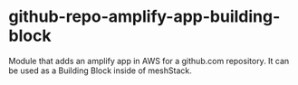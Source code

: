 # github-repo-amplify-app-building-block

Module that adds an amplify app in AWS for a github.com repository. It can be
used as a Building Block inside of meshStack.

